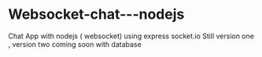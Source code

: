# Websocket-chat---nodejs

Chat App with nodejs ( websocket)
using express
      socket.io
Still version one , version two coming soon with database
